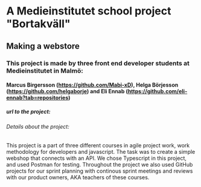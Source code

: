 # A Medieinstitutet school project "Bortakväll"
## Making a webstore
### This project is made by three front end developer students at Medieinstitutet in Malmö: 
#### Marcus Birgersson (https://github.com/Mabi-xD), Helga Börjesson (https://github.com/helgaborje) and Eli Ennab (https://github.com/eli-ennab?tab=repositories)
##### url to the project:
###### Details about the project: 
This project is a part of three different courses in agile project work, work methodology for developers and javascript. The task was to create a simple webshop that connects with an API. We chose Typescript in this project, and used Postman for testing. Throughout the project we also used GitHub projects for our sprint planning with continous sprint meetings and reviews with our product owners, AKA teachers of these courses.

